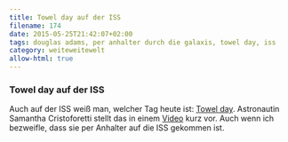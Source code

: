 ```yaml
---
title: Towel day auf der ISS
filename: 174
date: 2015-05-25T21:42:07+02:00
tags: douglas adams, per anhalter durch die galaxis, towel day, iss
category: weiteweitewelt
allow-html: true
---
```

### Towel day auf der ISS
Auch auf der ISS weiß man, welcher Tag heute ist: <a href="http://de.wikipedia.org/wiki/Towel_Day">Towel day</a>. Astronautin Samantha Cristoforetti stellt das in einem <a href="https://www.youtube.com/watch?v=TpQfWLkKbhw">Video</a> kurz vor. Auch wenn ich bezweifle, dass sie per Anhalter auf die ISS gekommen ist.
